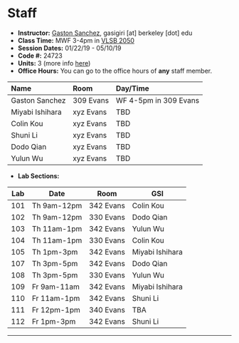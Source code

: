 # Staff

- __Instructor:__ [Gaston Sanchez](http://gastonsanchez.com), gasigiri [at] berkeley [dot] edu
- __Class Time:__ MWF 3-4pm in [VLSB 2050](http://www.berkeley.edu/map?vlsb)
- __Session Dates:__ 01/22/19 - 05/10/19
- __Code #:__ 24723
- __Units:__ 3 (more info [here](http://classes.berkeley.edu/content/2019-spring-stat-133-001-lec-001))
- __Office Hours:__ You can go to the office hours of __any__ staff member.


| Name               | Room      | Day/Time              |
|:-------------------|:----------|:----------------------|
| Gaston Sanchez     | 309 Evans | WF 4-5pm in 309 Evans |
| Miyabi Ishihara    | xyz Evans | TBD |
| Colin Kou          | xyz Evans | TBD |
| Shuni Li           | xyz Evans | TBD |
| Dodo Qian          | xyz Evans | TBD |
| Yulun Wu           | xyz Evans | TBD |


- __Lab Sections:__

| Lab | Date        | Room         | GSI                |
|-----|-------------|--------------|--------------------|
| 101 | Th 9am-12pm | 342 Evans    | Colin Kou |
| 102 | Th 9am-12pm | 330 Evans    | Dodo Qian |
| 103 | Th 11am-1pm | 342 Evans    | Yulun Wu |
| 104 | Th 11am-1pm | 330 Evans    | Colin Kou |
| 105 | Th 1pm-3pm  | 342 Evans    | Miyabi Ishihara |
| 107 | Th 3pm-5pm  | 342 Evans    | Dodo Qian |
| 108 | Th 3pm-5pm  | 330 Evans    | Yulun Wu |
| 109 | Fr 9am-11am | 342 Evans    | Miyabi Ishihara |
| 110 | Fr 11am-1pm | 342 Evans    | Shuni Li |
| 111 | Fr 12pm-1pm | 340 Evans    | TBA |
| 112 | Fr 1pm-3pm  | 342 Evans    | Shuni Li |


-----
